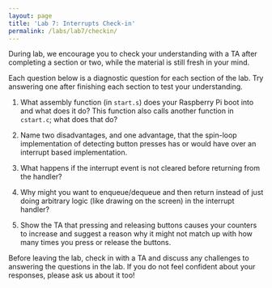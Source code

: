 ```yaml
---
layout: page
title: 'Lab 7: Interrupts Check-in'
permalink: /labs/lab7/checkin/
---
```


During lab, we encourage you to check your understanding with a TA after completing a section or two, while the material is still fresh in your mind.

Each question below is a diagnostic question for each section of the lab. Try answering one after finishing each section to test your understanding.

1. What assembly function (in `start.s`) does your Raspberry Pi boot into and
   what does it do? This function also calls another function in `cstart.c`; what
   does that do?

2. Name two disadvantages, and one advantage, that the spin-loop implementation
   of detecting button presses has or would have over an interrupt based
   implementation.

3. What happens if the interrupt event is not cleared before returning from the
   handler?

4. Why might you want to enqueue/dequeue and then return instead of just doing
   arbitrary logic (like drawing on the screen) in the interrupt handler?

5. Show the TA that pressing and releasing buttons causes your counters to
   increase and suggest a reason why it might not match up with how many times
   you press or release the buttons.

Before leaving the lab, check in with a TA and discuss any challenges to answering the questions in the lab. If you do not feel confident about your responses, please ask us about it too!
